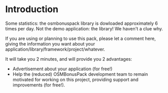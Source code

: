 # Introduction #
Some statistics: the osmbonuspack library is dowloaded approximately 6 times per day. Not the demo application: the library! We haven't a clue why.

If you are using or planning to use this pack, please let a comment here, giving the information you want about your application/library/framework/project/whatever.

It will take you 2 minutes, and will provide you 2 advantages:
  * Advertisement about your application (for free!)
  * Help the (reduced) OSMBonusPack development team to remain motivated for working on this project, providing support and improvements (for free!).